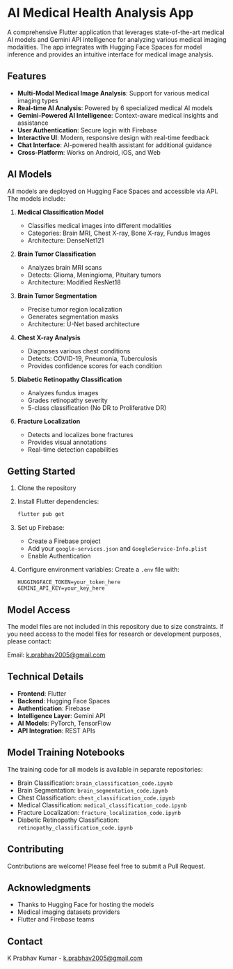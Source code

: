 # AI Medical Health Analysis App

A comprehensive Flutter application that leverages state-of-the-art medical AI models and Gemini API intelligence for analyzing various medical imaging modalities. The app integrates with Hugging Face Spaces for model inference and provides an intuitive interface for medical image analysis.

## Features

- **Multi-Modal Medical Image Analysis**: Support for various medical imaging types
- **Real-time AI Analysis**: Powered by 6 specialized medical AI models
- **Gemini-Powered AI Intelligence**: Context-aware medical insights and assistance
- **User Authentication**: Secure login with Firebase
- **Interactive UI**: Modern, responsive design with real-time feedback
- **Chat Interface**: AI-powered health assistant for additional guidance
- **Cross-Platform**: Works on Android, iOS, and Web

## AI Models

All models are deployed on Hugging Face Spaces and accessible via API. The models include:

1. **Medical Classification Model**
   - Classifies medical images into different modalities
   - Categories: Brain MRI, Chest X-ray, Bone X-ray, Fundus Images
   - Architecture: DenseNet121

2. **Brain Tumor Classification**
   - Analyzes brain MRI scans
   - Detects: Glioma, Meningioma, Pituitary tumors
   - Architecture: Modified ResNet18

3. **Brain Tumor Segmentation**
   - Precise tumor region localization
   - Generates segmentation masks
   - Architecture: U-Net based architecture

4. **Chest X-ray Analysis**
   - Diagnoses various chest conditions
   - Detects: COVID-19, Pneumonia, Tuberculosis
   - Provides confidence scores for each condition

5. **Diabetic Retinopathy Classification**
   - Analyzes fundus images
   - Grades retinopathy severity
   - 5-class classification (No DR to Proliferative DR)

6. **Fracture Localization**
   - Detects and localizes bone fractures
   - Provides visual annotations
   - Real-time detection capabilities

## Getting Started

1. Clone the repository
2. Install Flutter dependencies:
   ```bash
   flutter pub get
   ```
3. Set up Firebase:
   - Create a Firebase project
   - Add your `google-services.json` and `GoogleService-Info.plist`
   - Enable Authentication

4. Configure environment variables:
   Create a `.env` file with:
   ```
   HUGGINGFACE_TOKEN=your_token_here
   GEMINI_API_KEY=your_key_here
   ```

## Model Access

The model files are not included in this repository due to size constraints. If you need access to the model files for research or development purposes, please contact:

Email: k.prabhav2005@gmail.com

## Technical Details

- **Frontend**: Flutter
- **Backend**: Hugging Face Spaces
- **Authentication**: Firebase
- **Intelligence Layer**: Gemini API
- **AI Models**: PyTorch, TensorFlow
- **API Integration**: REST APIs

## Model Training Notebooks

The training code for all models is available in separate repositories:
- Brain Classification: `brain_classification_code.ipynb`
- Brain Segmentation: `brain_segmentation_code.ipynb`
- Chest Classification: `chest_classification_code.ipynb`
- Medical Classification: `medical_classification_code.ipynb`
- Fracture Localization: `fracture_localization_code.ipynb`
- Diabetic Retinopathy Classification: `retinopathy_classification_code.ipynb`

## Contributing

Contributions are welcome! Please feel free to submit a Pull Request.

## Acknowledgments

- Thanks to Hugging Face for hosting the models
- Medical imaging datasets providers
- Flutter and Firebase teams

## Contact

K Prabhav Kumar - k.prabhav2005@gmail.com

